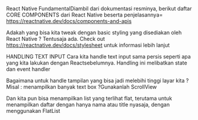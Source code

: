 React Native FundamentalDiambil dari dokumentasi resminya, berikut daftar CORE COMPONENTS dari React Native beserta penjelasannya= https://reactnative.dev/docs/components-and-apis

Adakah yang bisa kita tweak dengan basic styling yang disediakan oleh React Native ? Tentusaja ada. Check out https://reactnative.dev/docs/stylesheet untuk informasi lebih lanjut

HANDLING TEXT INPUT
Cara kita handle text input sama persis seperti apa yang kita lakukan dengan Reactsebelumnya. Handling ini melibatkan state dan event handler

Bagaimana untuk handle tampilan yang bisa jadi melebihi tinggi layar kita ? Misal : menampilkan banyak text box ?Gunakanlah ScrollView

Dan kita pun bisa menampilkan list yang terlihat flat, terutama untuk menampilkan daftar dengan hanya nama atau title nyasaja, dengan menggunakan FlatList
